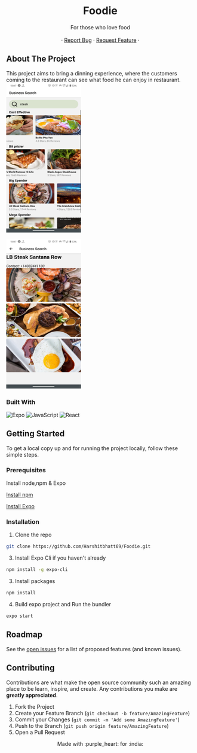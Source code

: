 
<!-- PROJECT LOGO -->
<br />
<p align="center">

   <h1 align="center">Foodie</h1>

  <p align="center">
   For those who love food
<br />
    <br />
    ·
    <a href="https://github.com/Harshitbhatt69/Foodieissues">Report Bug</a>
    ·
    <a href="https://github.com/Harshitbhatt69/Foodieissues">Request Feature</a>
    ·
    <br />

  </p>
</p>

<!-- TABLE OF CONTENTS -->



<!-- ABOUT THE PROJECT -->


## About The Project


This project aims to bring a  dinning experience, where the customers coming to the restaurant can see what food he can enjoy in restaurant. 
<img src = "./Screen-Sorts/Screenshot_20200923-130710.png" height="400" width = "200" >

<img src = "./Screen-Sorts/Screenshot_20200923-130736.png" height="400" width = "200" >

### Built With

<p float ="right">

<img alt="Expo" src="https://img.shields.io/badge/Runs%20with%20Expo-4630EB.svg?style=flat&logo=EXPO&labelColor=f3f3f3&logoColor=000">

<img alt="JavaScript" src="https://img.shields.io/badge/-JavaScript-F7DF1E?style=flat-square&logo=javascript&logoColor=black">


<img alt="React" src="https://img.shields.io/badge/-React-61DAFB?style=flat-square&logo=react&logoColor=white" />


</p>
<!-- GETTING STARTED -->


## Getting Started
To get a local copy up and for running the project locally, follow these simple steps.

### Prerequisites

Install node,npm & Expo

[Install npm](https://www.npmjs.com/get-npm)

[Install Expo](https://docs.expo.io/)



### Installation

1. Clone the repo

```sh
git clone https://github.com/Harshitbhatt69/Foodie.git
```

3. Install Expo Cli if you haven't already

```sh
npm install -g expo-cli
```

3. Install packages

```sh
npm install
```

4. Build expo project and Run the bundler

```sh
expo start
```

<!-- USAGE EXAMPLES -->




<!-- ROADMAP -->

## Roadmap

See the [open issues](https://github.com/Harshitbhatt69/Foodieissues) for a list of proposed features (and known issues).

<!-- CONTRIBUTING -->

## Contributing

Contributions are what make the open source community such an amazing place to be learn, inspire, and create. Any contributions you make are **greatly appreciated**.

1. Fork the Project
2. Create your Feature Branch (`git checkout -b feature/AmazingFeature`)
3. Commit your Changes (`git commit -m 'Add some AmazingFeature'`)
4. Push to the Branch (`git push origin feature/AmazingFeature`)
5. Open a Pull Request

<!-- CONTACT -->


<p align = "center" >Made with :purple_heart: for :india: </p>
